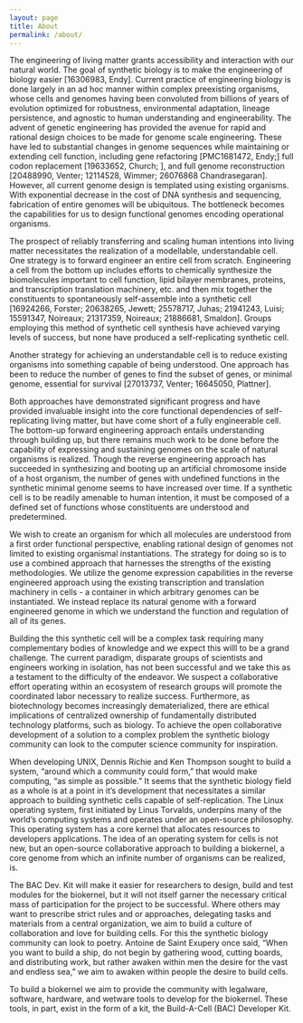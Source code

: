 ```yaml
---
layout: page
title: About
permalink: /about/
---
```


The engineering of living matter grants accessibility and interaction with our natural world. The goal of synthetic biology is to make the engineering of biology easier [16306983, Endy]. Current practice of engineering biology is done largely in an ad hoc manner within complex preexisting organisms, whose cells and genomes having been convoluted from billions of years of evolution optimized for robustness, environmental adaptation, lineage persistence, and agnostic to human understanding and engineerability. The advent of genetic engineering has provided the avenue for rapid and rational design choices to be made for genome scale engineering. These have led to substantial changes in genome sequences while maintaining or extending cell function, including gene refactoring [PMC1681472, Endy;] full codon replacement [19633652, Church; ], and full genome reconstruction [20488990, Venter; 12114528, Wimmer; 26076868 Chandrasegaran]. However, all current genome design is templated using existing organisms. With exponential decrease in the cost of DNA synthesis and sequencing, fabrication of entire genomes will be ubiquitous. The bottleneck becomes the capabilities for us to design functional genomes encoding operational organisms.  

The prospect of reliably transferring and scaling human intentions into living matter necessitates the realization of a modellable, understandable cell. One strategy is to forward engineer an entire cell from scratch. Engineering a cell from the bottom up includes efforts to chemically synthesize the biomolecules important to cell function, lipid bilayer membranes, proteins, and transcription translation machinery, etc. and then mix together the constituents to spontaneously self-assemble into a synthetic cell [16924266, Forster; 20638265, Jewett; 25578717, Juhas; 21941243, Luisi; 15591347, Noireaux; 21317359, Noireaux; 21886681, Smaldon]. Groups employing this method of synthetic cell synthesis have achieved varying levels of success, but none have produced a self-replicating synthetic cell.

Another strategy for achieving an understandable cell is to reduce existing organisms into something capable of being understood. One approach has been to reduce the number of genes to find the subset of genes, or minimal genome, essential for survival [27013737, Venter; 16645050, Plattner].

Both approaches have demonstrated significant progress and have provided invaluable insight into the core functional dependencies of self-replicating living matter, but have come short of a fully engineerable cell. The bottom-up forward engineering approach entails understanding through building up, but there remains much work to be done before the capability of expressing and sustaining genomes on the scale of natural organisms is realized. Though the reverse engineering approach has succeeded in synthesizing and booting up an artificial chromosome inside of a host organism, the number of genes with undefined functions in the synthetic minimal genome seems to have increased over time. If a synthetic cell is to be readily amenable to human intention, it must be composed of a defined set of functions whose constituents are understood and predetermined.

We wish to create an organism for which all molecules are understood from a first order functional perspective, enabling rational design of genomes not limited to existing organismal instantiations. The strategy for doing so is to use a combined approach that harnesses the strengths of the existing methodologies. We utilize the genome expression capabilities in the reverse engineered approach using the existing transcription and translation machinery in cells - a container in which arbitrary genomes can be instantiated. We instead replace its natural genome with a forward engineered genome in which we understand the function and regulation of all of its genes.

Building the this synthetic cell will be a complex task requiring many complementary bodies of knowledge and we expect this willl to be a grand challenge. The current paradigm, disparate groups of scientists and engineers working in isolation, has not been successful and we take this as a testament to the difficulty of the endeavor. We suspect a collaborative effort operating within an ecosystem of research groups will promote the coordinated labor necessary to realize success. Furthermore, as biotechnology becomes increasingly dematerialized, there are ethical implications of centralized ownership of fundamentally distributed technology platforms, such as biology. To achieve the open collaborative development of a solution to a complex problem the synthetic biology community can look to the computer science community for inspiration.

When developing UNIX, Dennis Richie and Ken Thompson sought to build a system, “around which a community could form,” that would make computing, “as simple as possible.” It seems that the synthetic biology field as a whole is at a point in it’s development that necessitates a similar approach to building synthetic cells capable of self-replication. The Linux operating system, first initiated by Linus Torvalds, underpins many of the world’s computing systems and operates under an open-source philosophy. This operating system has a core kernel that allocates resources to developers applications. The idea of an operating system for cells is not new, but an open-source collaborative approach to building a biokernel, a core genome from which an infinite number of organisms can be realized, is.

The BAC Dev. Kit will make it easier for researchers to design, build and test modules for the biokernel, but it will not itself garner the necessary critical mass of participation for the project to be successful. Where others may want to prescribe strict rules and or approaches, delegating tasks and materials from a central organization, we aim to build a culture of collaboration and love for building cells. For this the synthetic biology community can look to poetry. Antoine de Saint Exupery once said, “When you want to build a ship, do not begin by gathering wood, cutting boards, and distributing work, but rather awaken within men the desire for the vast and endless sea,” we aim to awaken within people the desire to build cells.

To build a biokernel we aim to provide the community with legalware, software, hardware, and wetware tools to develop for the biokernel. These tools, in part, exist in the form of a kit, the Build-A-Cell (BAC) Developer Kit.

